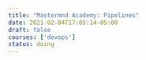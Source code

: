 ```yaml
---
title: "Mastermnd Academy: Pipelines"
date: 2021-02-04T17:05:14-05:00
draft: false
courses: ['devops']
status: doing
---
```


